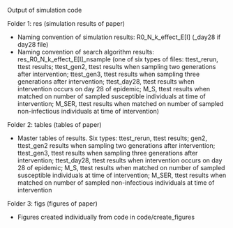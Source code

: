 Output of simulation code

Folder 1: res (simulation results of paper)
- Naming convention of simulation results: R0_N_k_effect_E[I] (_day28 if day28 file)
- Naming convention of search algorithm results: res_R0_N_k_effect_E[I]_nsample (one of six types of files: ttest_rerun, ttest results; ttest_gen2, ttest results when sampling two generations after intervention; ttest_gen3, ttest results when sampling three generations after intervention; ttest_day28, ttest results when intervention occurs on day 28 of epidemic; M_S, ttest results when matched on number of sampled susceptible individuals at time of intervention; M_SER, ttest results when matched on number of sampled non-infectious individuals at time of intervention)

Folder 2: tables (tables of paper)
- Master tables of results. Six types: ttest_rerun, ttest results; gen2, ttest_gen2 results when sampling two generations after intervention; ttest_gen3, ttest results when sampling three generations after intervention; ttest_day28, ttest results when intervention occurs on day 28 of epidemic; M_S, ttest results when matched on number of sampled susceptible individuals at time of intervention; M_SER, ttest results when matched on number of sampled non-infectious individuals at time of intervention

Folder 3: figs (figures of paper)
- Figures created individually from code in code/create_figures